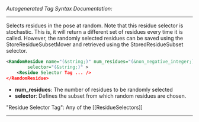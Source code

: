 _Autogenerated Tag Syntax Documentation:_

---
Selects residues in the pose at random. Note that this residue selector is stochastic. This is, it will return a different set of residues every time it is called. However, the randomly selected residues can be saved using the StoreResidueSubsetMover and retrieved using the StoredResidueSubset selector.

```xml
<RandomResidue name="(&string;)" num_residues="(&non_negative_integer;)"
        selector="(&string;)" >
    <Residue Selector Tag ... />
</RandomResidue>
```

-   **num_residues**: The number of residues to be randomly selected
-   **selector**: Defines the subset from which random residues are chosen.


"Residue Selector Tag": Any of the [[ResidueSelectors]]

---
